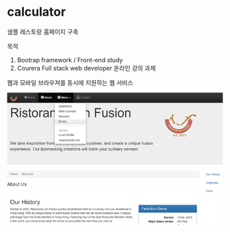 # calculator
샘플 레스토랑 홈페이지 구축 

목적 
1. Bootrap framework / Front-end study
2. Courera Full stack web developer 온라인 강의 과제

웹과 모바일 브라우져를 동시에 지원하는 웹 서비스

<img src='https://github.com/geeshow/webservice/blob/master/restaurant2.PNG?raw=true' />
